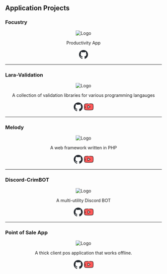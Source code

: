 ## Application Projects

### Focustry

<div align="center"><img src="https://i.imgur.com/tdUo0cW.png" width="150px" height="auto" alt="Logo"></div>
<p align="center">Productivity App</p>

<div align="center"><a href="https://github.com/Evanna456/Focustry"><img src="https://github.com/Evanna456/Evanna456/blob/main/github-mark.png" width="30px" height="auto" alt="Logo"></a></div>
<hr>

### Lara-Validation

<div align="center"><img src="https://cdn3.iconfinder.com/data/icons/logos-and-brands-adobe/512/194_Laravel-512.png" width="150px" height="auto" alt="Logo"></div>
<p align="center">A collection of validation libraries for various programming langauges</p>

<div align="center"><a href="https://github.com/Evanna456/Lara-Validation"><img src="https://github.com/Evanna456/Evanna456/blob/main/github-mark.png" width="30px" height="auto" alt="Logo"></a>&nbsp<a href="https://www.youtube.com/watch?v=ADQKy4mmIko"><img src="https://github.com/Evanna456/Evanna456/blob/main/youtube.png" width="30px" height="auto" alt="Logo"></a></div>
<hr>

### Melody

<div align="center"><img src="https://i.imgur.com/rgwJljb.png" width="150px" height="auto" alt="Logo"></div>
<p align="center">A web framework written in PHP</p>

<div align="center"><a href="https://github.com/Evanna456/Melody"><img src="https://github.com/Evanna456/Evanna456/blob/main/github-mark.png" width="30px" height="auto" alt="Logo"></a>&nbsp<a href="https://www.youtube.com/watch?v=UUzycnE7l5c"><img src="https://github.com/Evanna456/Evanna456/blob/main/youtube.png" width="30px" height="auto" alt="Logo"></a></div>
<hr>

### Discord-CrimBOT

<div align="center"><img src="https://github.com/Evanna456/Discord-CrimBOT/blob/main/docs/CrimBOT.png" width="150px" height="auto" alt="Logo"></div>
<p align="center">A multi-utility Discord BOT</p>

<div align="center"><a href="https://github.com/Evanna456/Discord-CrimBOT"><img src="https://github.com/Evanna456/Evanna456/blob/main/github-mark.png" width="30px" height="auto" alt="Logo"></a>&nbsp<a href="https://www.youtube.com/watch?v=PIsCuLLSkaA"><img src="https://github.com/Evanna456/Evanna456/blob/main/youtube.png" width="30px" height="auto" alt="Logo"></a></div>
<hr>

### Point of Sale App

<div align="center"><img src="https://i.imgur.com/Ya6GY6J.png" width="150px" height="auto" alt="Logo"></div>
<p align="center">A thick client pos application that works offline.</p>

<div align="center"><a href="https://github.com/Evanna456/Point-of-Sale"><img src="https://github.com/Evanna456/Evanna456/blob/main/github-mark.png" width="30px" height="auto" alt="Logo"></a>&nbsp<a href="https://www.youtube.com/watch?v=MeGvNc6Bf_E"><img src="https://github.com/Evanna456/Evanna456/blob/main/youtube.png" width="30px" height="auto" alt="Logo"></a></div>

<!--
**Evanna456/Evanna456** is a ✨ _special_ ✨ repository because its `README.md` (this file) appears on your GitHub profile.

Here are some ideas to get you started:

- 🔭 I’m currently working on ...
- 🌱 I’m currently learning ...
- 👯 I’m looking to collaborate on ...
- 🤔 I’m looking for help with ...
- 💬 Ask me about ...
- 📫 How to reach me: ...
- 😄 Pronouns: ...
- ⚡ Fun fact: ...
-->
